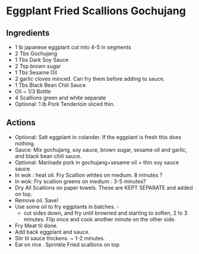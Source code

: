 # Eggplant Fried Scallions Gochujang

## Ingredients
* 1 lb japanese eggplant cut into 4-5 in segments
* 2 Tbs Gochujang
* 1 Tbs Dark Soy Sauce
* 2 Tsp brown sugar
* 1 Tbs Sesame Oil
* 2 garlic cloves minced. Can fry them before adding to sauce.
* 1 Tbs Black Bean Chili Sauce
* Oil ~ 1/3 Bottle
* 4 Scallions green and white separate
* Optional: 1 lb Pork Tenderloin sliced thin. 

## Actions
* Optional: Salt eggplant in colander. If the eggplant is fresh this does nothing.
* Sauce: Mix gochujang, soy sauce, brown sugar, sesame oil and garlic, and black bean chili sauce.
* Optional: Marinade pork in gochujang+sesame oil + thin soy sauce sauce.
* In wok : heat oil. Fry Scallion whites on medium. 8 minutes ?
* In wok: Fry scallion greens on medium : 3-5 minutes?
* Dry All Scallions on paper towels. These are KEPT SEPARATE and added on top.
* Remove oil. Save!
* Use some oil to fry eggplants in batches. -
  * cut sides down, and fry until browned and starting to soften, 2 to 3 minutes. Flip once and cook another minute on the other side.
* Fry Meat til done.
* Add back eggplant and sauce.
* Stir til sauce thickens. ~ 1-2 minutes.
* Eat on rice . Sprinkle Fried scallions on top
